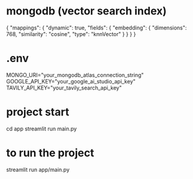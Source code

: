 

 # mongodb (vector search index)
{
  "mappings": {
    "dynamic": true,
    "fields": {
      "embedding": {
        "dimensions": 768,
        "similarity": "cosine",
        "type": "knnVector"
      }
    }
  }
}


# .env
MONGO_URI="your_mongodb_atlas_connection_string"
GOOGLE_API_KEY="your_google_ai_studio_api_key"
TAVILY_API_KEY="your_tavily_search_api_key"

# project start 
cd app
streamlit run main.py


 # to run the project 
 streamlit run app/main.py